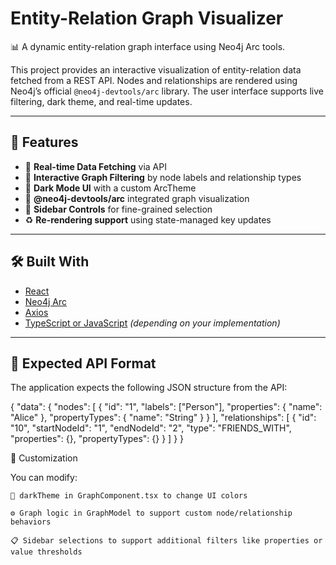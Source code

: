 # Entity-Relation Graph Visualizer

📊 A dynamic entity-relation graph interface using Neo4j Arc tools.

This project provides an interactive visualization of entity-relation data fetched from a REST API. Nodes and relationships are rendered using Neo4j’s official `@neo4j-devtools/arc` library. The user interface supports live filtering, dark theme, and real-time updates.



---

## 🚀 Features

- 🔁 **Real-time Data Fetching** via API
- 🧠 **Interactive Graph Filtering** by node labels and relationship types
- 🌙 **Dark Mode UI** with a custom ArcTheme
- 🔗 **@neo4j-devtools/arc** integrated graph visualization
- 📌 **Sidebar Controls** for fine-grained selection
- ♻️ **Re-rendering support** using state-managed key updates

---

## 🛠️ Built With

- [React](https://reactjs.org/)
- [Neo4j Arc](https://www.npmjs.com/package/@neo4j-devtools/arc)
- [Axios](https://axios-http.com/)
- [TypeScript or JavaScript](https://www.typescriptlang.org/) *(depending on your implementation)*

---

## 📡 Expected API Format

The application expects the following JSON structure from the API:

{
  "data": {
    "nodes": [
      {
        "id": "1",
        "labels": ["Person"],
        "properties": {
          "name": "Alice"
        },
        "propertyTypes": {
          "name": "String"
        }
      }
    ],
    "relationships": [
      {
        "id": "10",
        "startNodeId": "1",
        "endNodeId": "2",
        "type": "FRIENDS_WITH",
        "properties": {},
        "propertyTypes": {}
      }
    ]
  }
}

🧩 Customization

You can modify:

    🎨 darkTheme in GraphComponent.tsx to change UI colors

    ⚙️ Graph logic in GraphModel to support custom node/relationship behaviors

    📋 Sidebar selections to support additional filters like properties or value thresholds